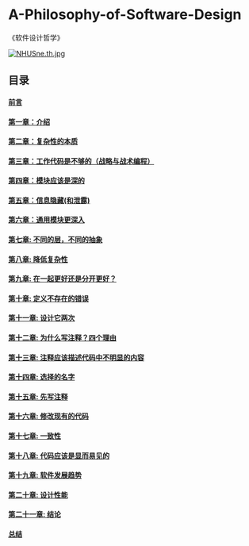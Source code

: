 # A-Philosophy-of-Software-Design
《软件设计哲学》

[![NHUSne.th.jpg](https://s1.ax1x.com/2020/07/02/NHUSne.th.jpg)](https://imgchr.com/i/NHUSne)

## 目录

#### [前言](./preface)

#### [第一章：介绍](./ch1.md)


#### [第二章：复杂性的本质](./ch2.md)

#### [第三章：工作代码是不够的（战略与战术编程）](./ch3.md)

#### [第四章：模块应该是深的](./ch4.md)

#### [第五章：信息隐藏(和泄露)](./ch5.md)

#### [第六章：通用模块更深入](./ch6.md)

#### [第七章: 不同的层，不同的抽象](./ch7.md)

#### [第八章: 降低复杂性](./ch8.md)

#### [第九章: 在一起更好还是分开更好？](./ch9.md)

#### [第十章: 定义不存在的错误](./ch10.md)

#### [第十一章: 设计它两次](./ch11.md)

#### [第十二章: 为什么写注释？四个理由](./ch12.md)

#### [第十三章: 注释应该描述代码中不明显的内容](./ch13.md)

#### [第十四章: 选择的名字](./ch14.md)

#### [第十五章: 先写注释](./ch15.md)

#### [第十六章: 修改现有的代码](./ch16.md)

#### [第十七章: 一致性](./ch17.md)

#### [第十八章: 代码应该是显而易见的](./ch18.md)

#### [第十九章: 软件发展趋势](./ch19.md)

#### [第二十章: 设计性能](./ch20.md)

#### [第二十一章: 结论](./ch21.md)

#### [总结](./summary.md)

